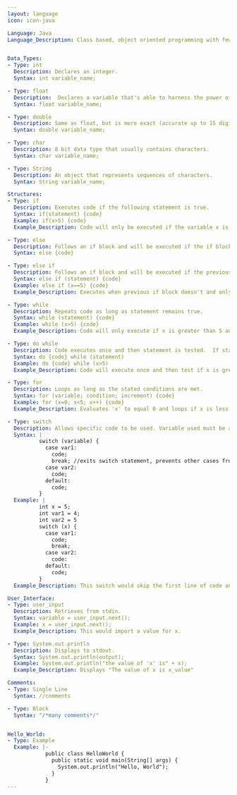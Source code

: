 ```yaml
---
layout: language
icon: icon-java

Language: Java
Language_Description: Class based, object oriented programming with few implementation dependencies.


Data_Types:
- Type: int
  Description: Declares an integer.
  Syntax: int variable_name;

- Type: float
  Description:  Declares a variable that's able to harness the power of deciamls (accurate up to 7 digits).
  Syntax: float variable_name;

- Type: double
  Description: Same as float, but is more exact (accurate up to 15 digits).
  Syntax: double variable_name;

- Type: char
  Description: 8 bit data type that usually contains characters.
  Syntax: char variable_name;

- Type: String
  Description: An object that represents sequences of characters.
  Syntax: String variable_name;

Structures:
- Type: if
  Description: Executes code if the following statement is true.
  Syntax: if(statement) {code}
  Example: if(x>5) {code}
  Example_Description: Code will only be executed if the variable x is greater than 5.

- Type: else
  Description: Follows an if block and will be executed if the if block isn't.
  Syntax: else {code}

- Type: else if
  Description: Follows an if block and will be executed if the previous if block wasn't executed and the new parameters are met.
  Syntax: else if (statement) {code}
  Example: else if (x==5) {code}
  Example_Description: Executes when previous if block doesn't and only if x equals 5.

- Type: while
  Description: Repeats code as long as statement remains true.
  Syntax: while (statement) {code}
  Example: while (x>5) {code}
  Example_Description: Code will only execute if x is greater than 5 and will keep looping until x isn't greater than 5.

- Type: do while
  Description: Code executes once and then statement is tested.  If statement remains true the do while will keep looping.
  Syntax: do {code} while (statement) 
  Example: do {code} while (x>5) 
  Example_Description: Code will execute once and then test if x is greater than 5.  If it is then it'll loop, if not it'll move on.

- Type: for
  Description: Loops as long as the stated conditions are met.
  Syntax: for (variable; condition; increment) {code}
  Example: for (x=0; x<5; x++) {code}
  Example_Description: Evaluates 'x' to equal 0 and loops if x is less than 5.  After each execution the value of x will increase by '+1'.

- Type: switch
  Description: Allows specific code to be used. Variable used must be an integer and the 'vars' must be constant. The switch will jump to the first case that's equal to your stated variable and do the rest of the codes from there (so it'll skip everything before the first case used). Adding a 'break' statement will exit the switch statement if case is satisfied and prevent additional statements from executing. If none of the cases are equal to your variable then it'll only execute the last section of code (the code following 'default').
  Syntax: |
          switch (variable) {
            case var1: 
              code;
              break; //exits switch statement, prevents other cases from executing
            case var2: 
              code;
            default: 
              code; 
          }
  Example: |
          int x = 5;
          int var1 = 4;
          int var2 = 5
          switch (x) {
            case var1: 
              code;
              break;
            case var2: 
              code:
            default: 
              code; 
          }
  Example_Description: This switch would skip the first line of code and execute everything after that.

User_Interface:
- Type: user_input
  Description: Retrieves from stdin.
  Syntax: variable = user_input.next();
  Example: x = user_input.next();
  Example_Description: This would import a value for x.

- Type: System.out.println
  Description: Displays to stdout.
  Syntax: System.out.println(output);
  Example: System.out.println("the value of 'x' is" + x);
  Example_Description: Displays "The value of x is x_value"

Comments:
- Type: Single Line
  Syntax: //comments

- Type: Block
  Syntax: "/*many comments*/"


Hello_World:
- Type: Example
  Example: |-
            public class HelloWorld {
              public static void main(String[] args) {
                System.out.println("Hello, World");
              }
            }
---
```

